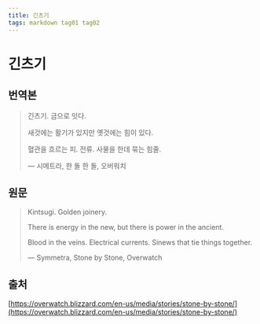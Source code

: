 ```yaml
---
title: 긴츠기
tags: markdown tag01 tag02
---
```


# 긴츠기


## 번역본

> 긴츠기. 금으로 잇다.
> 
> 새것에는 활기가 있지만 옛것에는 힘이 있다.
> 
> 혈관을 흐르는 피. 전류. 사물을 한데 묶는 힘줄.
> 
> — 시메트라, 한 돌 한 돌, 오버워치

## 원문

> Kintsugi. Golden joinery.
> 
> There is energy in the new, but there is power in the ancient.
> 
> Blood in the veins. Electrical currents. Sinews that tie things together.
> 
> — Symmetra, Stone by Stone, Overwatch

## 출처

[https://overwatch.blizzard.com/en-us/media/stories/stone-by-stone/](https://overwatch.blizzard.com/en-us/media/stories/stone-by-stone/)
